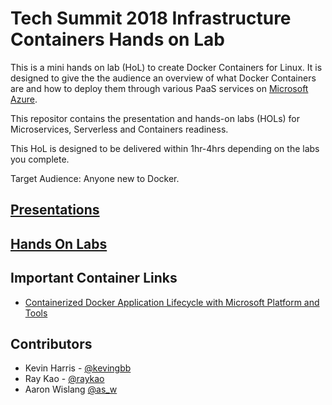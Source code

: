 # Tech Summit 2018 Infrastructure Containers Hands on Lab

This is a mini hands on lab (HoL) to create Docker Containers for Linux.  It is designed to give the the audience an overview of what Docker Containers are and how to deploy them through various PaaS services on [Microsoft Azure](https://azure.microsoft.com).

This repositor contains the presentation and hands-on labs (HOLs) for Microservices, Serverless and Containers readiness.

This HoL is designed to be delivered within 1hr-4hrs depending on the labs you complete.

Target Audience: Anyone new to Docker.

## [Presentations](Presentations)

## [Hands On Labs](Labs)

## Important Container Links
- [Containerized Docker Application Lifecycle with Microsoft Platform and Tools](https://aka.ms/dockerlifecycleebook)

## Contributors
- Kevin Harris - [@kevingbb](https://twitter.com/kevbhar)
- Ray Kao - [@raykao](https://twitter.com/raykao)
- Aaron Wislang [@as_w](https://twitter.com/as_w)